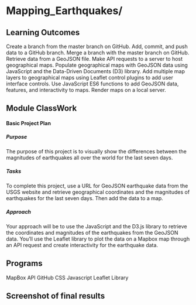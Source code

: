 # Mapping_Earthquakes/

## Learning Outcomes

Create a branch from the master branch on GitHub.
Add, commit, and push data to a GitHub branch.
Merge a branch with the master branch on GitHub.
Retrieve data from a GeoJSON file.
Make API requests to a server to host geographical maps.
Populate geographical maps with GeoJSON data using JavaScript and the Data-Driven Documents (D3) library.
Add multiple map layers to geographical maps using Leaflet control plugins to add user interface controls.
Use JavaScript ES6 functions to add GeoJSON data, features, and interactivity to maps.
Render maps on a local server.

## Module ClassWork

#### Basic Project Plan

##### Purpose
The purpose of this project is to visually show the differences between the magnitudes of earthquakes all over the world for the last seven days.

##### Tasks
To complete this project, use a URL for GeoJSON earthquake data from the USGS website and retrieve geographical coordinates and the magnitudes of earthquakes for the last seven days. Then add the data to a map.

##### Approach
Your approach will be to use the JavaScript and the D3.js library to retrieve the coordinates and magnitudes of the earthquakes from the GeoJSON data. You’ll use the Leaflet library to plot the data on a Mapbox map through an API request and create interactivity for the earthquake data.

## Programs

MapBox API
GitHub
CSS
Javascript
Leaflet Library

## Screenshot of final results

